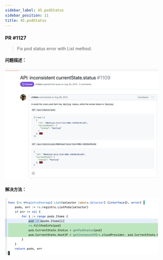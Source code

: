 ```yaml
---
sidebar_label: 45.podStatus
sidebar_position: 11
title: 45.podStatus
---
```


### PR #1127
> Fix pod status error with List method.

####  问题描述：

![](https://raw.githubusercontent.com/mouuii/picture/master/%E6%88%AA%E5%B1%8F2023-06-02%20%E4%B8%8B%E5%8D%883.23.35.png)

#### 解决方法：
![](https://raw.githubusercontent.com/mouuii/picture/master/%E6%88%AA%E5%B1%8F2023-06-02%20%E4%B8%8B%E5%8D%883.24.16.png)
